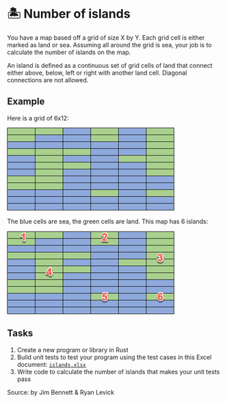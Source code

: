# 🏝️ Number of islands

You have a map based off a grid of size X by Y. Each grid cell is either marked as land or sea.
Assuming all around the grid is sea, your job is to calculate the number of islands on the map.

An island is defined as a continuous set of grid cells of land that connect either above, below, left or right with another land cell. Diagonal connections are not allowed.

## Example

Here is a grid of 6x12:

![](islands-1.png)

The blue cells are sea, the green cells are land. This map has 6 islands:

![](islands-2.png)

## Tasks

1. Create a new program or library in Rust
1. Build unit tests to test your program using the test cases in this Excel document: [`islands.xlsx`](./islands.xlsx)
1. Write code to calculate the number of islands that makes your unit tests pass

Source: by Jim Bennett & Ryan Levick